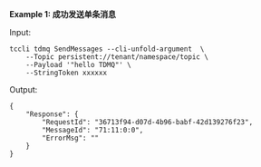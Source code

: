 **Example 1: 成功发送单条消息**



Input: 

```
tccli tdmq SendMessages --cli-unfold-argument  \
    --Topic persistent://tenant/namespace/topic \
    --Payload '"hello TDMQ"' \
    --StringToken xxxxxx
```

Output: 
```
{
    "Response": {
        "RequestId": "36713f94-d07d-4b96-babf-42d139276f23",
        "MessageId": "71:11:0:0",
        "ErrorMsg": ""
    }
}
```

